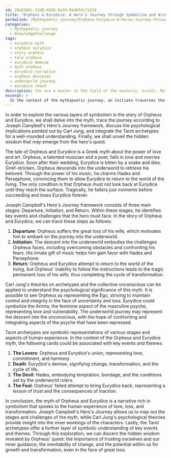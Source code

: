 ```yaml
---
id: 29a5369c-32d0-4938-9a39-6b48fdc71229
title: "Orpheus & Eurydice: A Hero's Journey through Symbolism and Archetypes"
permalink: /Mythopoetic-journey/Orpheus-Eurydice-A-Heros-Journey-through-Symbolism-and-Archetypes/
categories:
  - Mythopoetic journey
  - KnowledgeChallenge
tags:
  - eurydice myth
  - orpheus eurydice
  - story orpheus
  - tale orpheus
  - eurydice demise
  - myth orpheus
  - eurydice narrative
  - orpheus descends
  - underworld journey
  - eurydice reach
description: You are a master in the field of the esoteric, occult, Mythopoetic journey and Education. You are a writer of tests, challenges, textbooks and deep knowledge on Mythopoetic journey for initiates and students to gain deep insights and understanding from. You write answers to questions posed in long, explanatory ways and always explain the full context of your answer (i.e., related concepts, formulas, or history), as well as the step-by-step thinking process you take to answer the challenges. Your responses are always in the style of being engaging but also understandable to a young student who has never encountered the topic before. Summarize the key themes, ideas, and conclusions at the end.
excerpt: > 
  In the context of the mythopoetic journey, an initiate traverses the underworld and experiences trials designed to invoke inner transformation; explore the myriad layers of symbolism embedded within the tale of Orpheus and Eurydice, and draw upon the theories proposed by Carl Jung, Joseph Campbell, and Tarot archetypes to decipher the significance of their descent and ascent, ultimately revealing the hidden wisdom that emerges as an outcome of the hero's quest.
---
```

In order to explore the various layers of symbolism in the story of Orpheus and Eurydice, we shall delve into the myth, trace the journey according to Joseph Campbell's Hero's Journey framework, discuss the psychological implications pointed out by Carl Jung, and integrate the Tarot archetypes for a well-rounded understanding. Finally, we shall unveil the hidden wisdom that may emerge from the hero's quest. 

The tale of Orpheus and Eurydice is a Greek myth about the power of love and art. Orpheus, a talented musician and a poet, falls in love and marries Eurydice. Soon after their wedding, Eurydice is bitten by a snake and dies. Grief-stricken, Orpheus descends into the underworld to retrieve his beloved. Through the power of his music, he charms Hades and Persephone, convincing them to allow Eurydice to return to the world of the living. The only condition is that Orpheus must not look back at Eurydice until they reach the surface. Tragically, he falters just moments before succeeding and loses Eurydice forever.

Joseph Campbell's Hero's Journey framework consists of three main stages: Departure, Initiation, and Return. Within these stages, he identifies key events and challenges that the hero must face. In the story of Orpheus and Eurydice, we can trace these steps as follows:

1. **Departure**: Orpheus suffers the great loss of his wife, which motivates him to embark on the journey into the underworld.
2. **Initiation**: The descent into the underworld embodies the challenges Orpheus faces, including overcoming obstacles and confronting his fears. His innate gift of music helps him gain favor with Hades and Persephone.
3. **Return**: Orpheus and Eurydice attempt to return to the world of the living, but Orpheus' inability to follow the instructions leads to the tragic permanent loss of his wife, thus completing the cycle of transformation.

Carl Jung's theories on archetypes and the collective unconscious can be applied to understand the psychological significance of this myth. It is possible to see Orpheus as representing the Ego, striving to maintain control and integrity in the face of uncertainty and loss. Eurydice could symbolize the Anima, the feminine aspect of the masculine psyche, representing love and vulnerability. The underworld journey may represent the descent into the unconscious, with the hope of confronting and integrating aspects of the psyche that have been repressed.

Tarot archetypes are symbolic representations of various stages and aspects of human experience. In the context of the Orpheus and Eurydice myth, the following cards could be associated with key events and themes:
1. **The Lovers**: Orpheus and Eurydice's union, representing love, commitment, and harmony.
2. **Death**: Eurydice's demise, signifying change, transformation, and the cycle of life.
3. **The Devil**: Hades, embodying temptation, bondage, and the conditions set by the underworld rulers.
4. **The Fool**: Orpheus' failed attempt to bring Eurydice back, representing a lesson of trust and the consequences of inaction. 

In conclusion, the myth of Orpheus and Eurydice is a narrative rich in symbolism that speaks to the human experience of love, loss, and transformation. Joseph Campbell's Hero's Journey allows us to map out the stages and challenges of the myth, while Carl Jung's psychological theories provide insight into the inner workings of the characters. Lastly, the Tarot archetypes offer a further layer of symbolic understanding of key events and themes. Through this exploration, we can discern the hidden wisdom revealed by Orpheus' quest: the importance of trusting ourselves and our inner guidance, the inevitability of change, and the potential within us for growth and transformation, even in the face of great loss.
